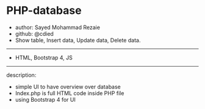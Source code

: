 # PHP-database
* author: Sayed Mohammad Rezaie
* github: @cdied
* Show table, Insert data, Update data, Delete data.
----------------------------------------------------
* HTML, Bootstrap 4, JS
----------------------------------------------------
description:
* simple UI to have overview over database
* Index.php is full HTML code inside PHP file
* using Bootstrap 4 for UI
